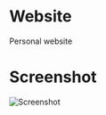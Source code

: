 # Website
Personal website
# Screenshot
![Screenshot](https://lh3.googleusercontent.com/-iDOEf9ZyTDk/XCG83SJoFqI/AAAAAAAAOnA/yd4wnUqQAlM2SNYqnUG1B9roA1Diel2YwCL0BGAYYCw/h908/Screenshot_2018-12-24_22-12-50.png)
